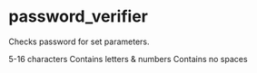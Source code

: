 # password_verifier
 Checks password for set parameters.
 
 5-16 characters
 Contains letters & numbers
 Contains no spaces
